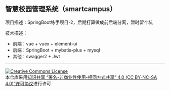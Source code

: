 ## 智慧校园管理系统（smartcampus）

项目描述：SpringBoot练手项目-2，后期打算做成前后端分离，暂时留个坑

技术描述：

+ 前端：vue + vuex + element-ui
+ 后端：SpringBoot + mybatis-plus + mysql
+ 其他：swagger2 + Jwt
---
<a rel="license" href="http://creativecommons.org/licenses/by-nc-sa/4.0/"><img alt="Creative Commons License" style="border-width:0" src="https://i.creativecommons.org/l/by-nc-sa/4.0/88x31.png" /></a><br />本仓库采用<a rel="license" href="http://creativecommons.org/licenses/by-nc-sa/4.0/">知识共享 “署名-非商业性使用-相同方式共享” 4.0 (CC BY-NC-SA 4.0)”许可协议</a>进行许可
